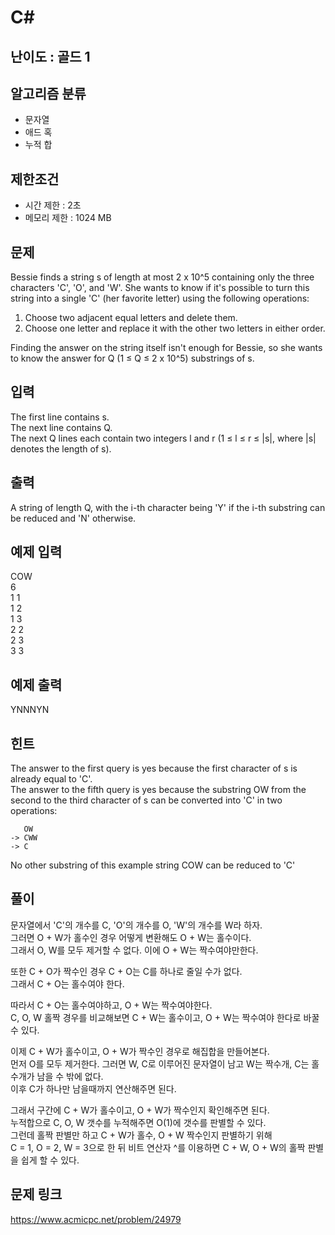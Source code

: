 # C#

## 난이도 : 골드 1

## 알고리즘 분류
  - 문자열
  - 애드 혹
  - 누적 합

## 제한조건
  - 시간 제한 : 2초
  - 메모리 제한 : 1024 MB

## 문제
Bessie finds a string s of length at most 2 x 10^5 containing only the three characters 'C', 'O', and 'W'. She wants to know if it's possible to turn this string into a single 'C' (her favorite letter) using the following operations:<br/>

  1. Choose two adjacent equal letters and delete them.
  2. Choose one letter and replace it with the other two letters in either order.

Finding the answer on the string itself isn't enough for Bessie, so she wants to know the answer for Q (1 ≤ Q ≤ 2 x 10^5) substrings of s.<br/>


## 입력
The first line contains s.<br/>
The next line contains Q.<br/>
The next Q lines each contain two integers l and r (1 ≤ l ≤ r ≤ |s|, where |s| denotes the length of s).<br/>


## 출력
A string of length Q, with the i-th character being 'Y' if the i-th substring can be reduced and 'N' otherwise.<br/>


## 예제 입력
COW<br/>
6<br/>
1 1<br/>
1 2<br/>
1 3<br/>
2 2<br/>
2 3<br/>
3 3<br/>

## 예제 출력
YNNNYN<br/>


## 힌트
The answer to the first query is yes because the first character of s is already equal to 'C'.<br/>
The answer to the fifth query is yes because the substring OW from the second to the third character of s can be converted into 'C' in two operations:<br/>

	   OW
	-> CWW
	-> C

No other substring of this example string COW can be reduced to 'C'<br/>


## 풀이
문자열에서 'C'의 개수를 C, 'O'의 개수를 O, 'W'의 개수를 W라 하자.<br/>
그러면 O + W가 홀수인 경우 어떻게 변환해도 O + W는 홀수이다.<br/>
그래서 O, W를 모두 제거할 수 없다. 이에 O + W는 짝수여야만한다.<br/>


또한 C + O가 짝수인 경우 C + O는 C를 하나로 줄일 수가 없다.<br/>
그래서 C + O는 홀수여야 한다.<br/>


따라서 C + O는 홀수여야하고, O + W는 짝수여야한다.<br/>
C, O, W 홀짝 경우를 비교해보면 C + W는 홀수이고, O + W는 짝수여야 한다로 바꿀 수 있다.<br/>


이제 C + W가 홀수이고, O + W가 짝수인 경우로 해집합을 만들어본다.<br/>
먼저 O를 모두 제거한다. 그러면 W, C로 이루어진 문자열이 남고 W는 짝수개, C는 홀수개가 남을 수 밖에 없다.<br/>
이후 C가 하나만 남을때까지 연산해주면 된다.<br/>


그래서 구간에 C + W가 홀수이고, O + W가 짝수인지 확인해주면 된다.<br/>
누적합으로 C, O, W 갯수를 누적해주면 O(1)에 갯수를 판별할 수 있다.<br/>
그런데 홀짝 판별만 하고 C + W가 홀수, O + W 짝수인지 판별하기 위해<br/>
C = 1, O = 2, W = 3으로 한 뒤 비트 연산자 ^를 이용하면 C + W, O + W의 홀짝 판별을 쉽게 할 수 있다.<br/>


## 문제 링크
https://www.acmicpc.net/problem/24979